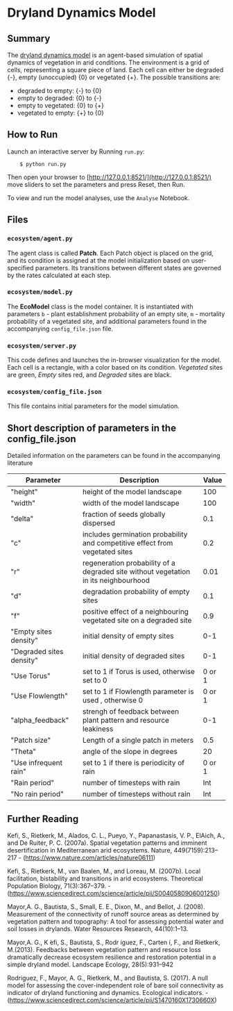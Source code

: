 # Dryland Dynamics Model

## Summary

The [dryland dynamics model](https://www.sciencedirect.com/science/article/pii/S0040580906001250) is an agent-based simulation of spatial dynamics of vegetation in arid conditions. The environment is a grid of cells, representing a square piece of land. Each cell can either be degraded {-}, empty (unoccupied) {0} or vegetated {+}. The possible transitions are:

 - degraded to empty: {-} to {0}
 - empty to degraded: {0} to {-}
 - empty to vegetated: {0} to {+}
 - vegetated to empty: {+} to {0}

## How to Run

Launch an interactive server by Running ``run.py``:

```
    $ python run.py
```

Then open your browser to [http://127.0.0.1:8521/](http://127.0.0.1:8521/) move sliders to set the parameters and press Reset, then Run. 

To view and run the model analyses, use the ``Analyse`` Notebook.

## Files

### ``ecosystem/agent.py``

The agent class is called **Patch**. Each Patch object is placed on the grid, and its condition is assigned at the model initialization based on user-specified parameters. Its transitions between different states are governed by the rates calculated at each step. 

### ``ecosystem/model.py``

The **EcoModel** class is the model container. It is instantiated with parameters ``b`` - plant establishment probability of an empty site, ``m`` - mortality probability of a vegetated site, and additional parameters found in the accompanying ``config_file.json`` file. 


### ``ecosystem/server.py``

This code defines and launches the in-browser visualization for the model. Each cell is a rectangle, with a color based on its condition. *Vegetated* sites are green, *Empty* sites red, and *Degraded* sites are black.

### ``ecosystem/config_file.json``

This file contains initial parameters for the model simulation. 

## Short description of parameters in the config_file.json

Detailed information on the parameters can be found in the accompanying literature 

Parameter | Description | Value
----------|-------------|----------
"height" | height of the model landscape | 100 
"width"  | width of the model landscape | 100  
"delta"  | fraction of seeds globally dispersed | 0.1
"c"  | includes germination probability and competitive effect from vegetated sites | 0.2
"r"  | regeneration probability of a degraded site without vegetation in its neighbourhood | 0.01
"d"  | degradation probability of empty sites | 0.1
"f"  | positive effect of a neighbouring vegetated site on a degraded site | 0.9
"Empty sites density"  | initial density of empty sites | 0-1
"Degraded sites density"  | initial density of degraded sites | 0-1
"Use Torus" | set to 1 if Torus is used, otherwise set to 0 | 0 or 1
"Use Flowlength" | set to 1 if Flowlength parameter is used , otherwise 0 | 0 or 1
"alpha_feedback" | strengh of feedback between plant pattern and resource leakiness | 0-1 
"Patch size" | Length of a single patch in meters | 0.5 
"Theta" | angle of the slope in degrees | 20 
"Use infrequent rain" | set to 1 if there is periodicity of rain | 0 or 1
"Rain period" | number of timesteps with rain | Int
"No rain period" | number of timesteps without rain | Int

## Further Reading

Kefi, S., Rietkerk, M., Alados, C. L., Pueyo, Y., Papanastasis, V. P., ElAich, A., and De Ruiter, P. C. (2007a).  Spatial vegetation patterns and imminent desertification in Mediterranean arid ecosystems. Nature, 449(7159):213–217 - (https://www.nature.com/articles/nature06111)

Kefi, S., Rietkerk, M., van Baalen, M., and Loreau, M. (2007b).  Local facilitation, bistability and transitions in arid ecosystems.
Theoretical Population Biology, 71(3):367–379. - (https://www.sciencedirect.com/science/article/pii/S0040580906001250)

Mayor,A.  G.,  Bautista,  S.,  Small,  E.  E.,  Dixon,  M.,  and  Bellot,  J.  (2008). Measurement  of  the  connectivity  of  runoff  source  areas  as  determined  by vegetation pattern and topography:  A tool for assessing potential water and soil losses in drylands.
Water Resources Research, 44(10):1–13.

Mayor,A. G., K ́efi, S., Bautista, S., Rodr ́ıguez, F., Carten ́ı, F., and Rietkerk, M.(2013). Feedbacks between vegetation pattern and resource loss dramatically decrease  ecosystem  resilience  and  restoration  potential  in  a  simple  dryland model. 
Landscape Ecology, 28(5):931–942

Rodriguez,  F.,  Mayor,  A.  G.,  Rietkerk,  M.,  and  Bautista,  S.  (2017).   A  null model  for  assessing  the  cover-independent  role  of  bare  soil  connectivity  as indicator of dryland functioning and dynamics. Ecological indicators. - (https://www.sciencedirect.com/science/article/pii/S1470160X1730660X)


